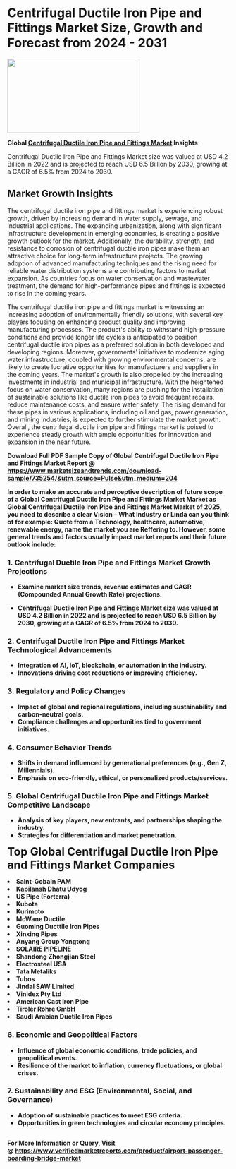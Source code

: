 <H1>Centrifugal Ductile Iron Pipe and Fittings Market Size, Growth and Forecast from 2024 - 2031</H1><img class="aligncenter size-medium wp-image-584254" src="https://thirdeyenews.in/wp-content/uploads/2024/09/Global-Market-Research-300x168.jpeg" alt="" width="300" height="168" /><p><strong>Global&nbsp;<a href="https://www.marketsizeandtrends.com/download-sample/735254/&amp;utm_source=Pulse&amp;utm_medium=204">Centrifugal Ductile Iron Pipe and Fittings Market</a> Insights</strong></p><p>Centrifugal Ductile Iron Pipe and Fittings Market size was valued at USD 4.2 Billion in 2022 and is projected to reach USD 6.5 Billion by 2030, growing at a CAGR of 6.5% from 2024 to 2030.</p><p><h2>Market Growth Insights</h2> <p>The centrifugal ductile iron pipe and fittings market is experiencing robust growth, driven by increasing demand in water supply, sewage, and industrial applications. The expanding urbanization, along with significant infrastructure development in emerging economies, is creating a positive growth outlook for the market. Additionally, the durability, strength, and resistance to corrosion of centrifugal ductile iron pipes make them an attractive choice for long-term infrastructure projects. The growing adoption of advanced manufacturing techniques and the rising need for reliable water distribution systems are contributing factors to market expansion. As countries focus on water conservation and wastewater treatment, the demand for high-performance pipes and fittings is expected to rise in the coming years. <strong></strong> </p> <p>The centrifugal ductile iron pipe and fittings market is witnessing an increasing adoption of environmentally friendly solutions, with several key players focusing on enhancing product quality and improving manufacturing processes. The product's ability to withstand high-pressure conditions and provide longer life cycles is anticipated to position centrifugal ductile iron pipes as a preferred solution in both developed and developing regions. Moreover, governments' initiatives to modernize aging water infrastructure, coupled with growing environmental concerns, are likely to create lucrative opportunities for manufacturers and suppliers in the coming years. The market's growth is also propelled by the increasing investments in industrial and municipal infrastructure. With the heightened focus on water conservation, many regions are pushing for the installation of sustainable solutions like ductile iron pipes to avoid frequent repairs, reduce maintenance costs, and ensure water safety. The rising demand for these pipes in various applications, including oil and gas, power generation, and mining industries, is expected to further stimulate the market growth. Overall, the centrifugal ductile iron pipe and fittings market is poised to experience steady growth with ample opportunities for innovation and expansion in the near future. <strong></p><p><span class=""><strong>Download Full PDF Sample Copy of Global Centrifugal Ductile Iron Pipe and Fittings Market Report</strong> @ <a href="https://www.marketsizeandtrends.com/download-sample/735254/&amp;utm_source=Pulse&amp;utm_medium=204" target="_blank">https://www.marketsizeandtrends.com/download-sample/735254/&amp;utm_source=Pulse&amp;utm_medium=204</a></span></p><p>In order to make an accurate and perceptive description of future scope of a Global&nbsp;Centrifugal Ductile Iron Pipe and Fittings Market Market as Global&nbsp;Centrifugal Ductile Iron Pipe and Fittings Market Market of 2025, you need to describe a clear Vision &ndash; What Industry or Linda can you think of for example: Quote from a Technology, healthcare, automotive, renewable energy, name the market you are Reffering to. However, some general trends and factors usually impact market reports and their future outlook include:</p><h3>1.&nbsp;<strong>Centrifugal Ductile Iron Pipe and Fittings Market Growth Projections</strong></h3><ul><li>Examine market size trends, revenue estimates and CAGR (Compounded Annual Growth Rate) projections.</li><li><p>Centrifugal Ductile Iron Pipe and Fittings Market size was valued at USD 4.2 Billion in 2022 and is projected to reach USD 6.5 Billion by 2030, growing at a CAGR of 6.5% from 2024 to 2030.</p></li></ul><h3>2.&nbsp;<strong>Centrifugal Ductile Iron Pipe and Fittings Market Technological Advancements</strong></h3><ul><li>Integration of AI, IoT, blockchain, or automation in the industry.</li><li>Innovations driving cost reductions or improving efficiency.</li></ul><h3>3.&nbsp;<strong>Regulatory and Policy Changes</strong></h3><ul><li>Impact of global and regional regulations, including sustainability and carbon-neutral goals.</li><li>Compliance challenges and opportunities tied to government initiatives.</li></ul><h3>4.&nbsp;<strong>Consumer Behavior Trends</strong></h3><ul><li>Shifts in demand influenced by generational preferences (e.g., Gen Z, Millennials).</li><li>Emphasis on eco-friendly, ethical, or personalized products/services.</li></ul><h3>5.&nbsp;<strong>Global Centrifugal Ductile Iron Pipe and Fittings Market Competitive Landscape</strong></h3><ul><li>Analysis of key players, new entrants, and partnerships shaping the industry.</li><li>Strategies for differentiation and market penetration.</li></ul><p data-pm-slice="1 1 []"><span style="color: inherit; font-family: inherit; font-size: 25px;">Top Global Centrifugal Ductile Iron Pipe and Fittings Market Companies</span></p><div class="" data-test-id=""><p><li>Saint-Gobain PAM</li><li> Kapilansh Dhatu Udyog</li><li> US Pipe (Forterra)</li><li> Kubota</li><li> Kurimoto</li><li> McWane Ductile</li><li> Guoming Ducttile Iron Pipes</li><li> Xinxing Pipes</li><li> Anyang Group Yongtong</li><li> SOLAIRE PIPELINE</li><li> Shandong Zhongjian Steel</li><li> Electrosteel USA</li><li> Tata Metaliks</li><li> Tubos</li><li> Jindal SAW Limited</li><li> Vinidex Pty Ltd</li><li> American Cast Iron Pipe</li><li> Tiroler Rohre GmbH</li><li> Saudi Arabian Ductile Iron Pipes</li></p></div><h3>6.&nbsp;<strong>Economic and Geopolitical Factors</strong></h3><ul><li>Influence of global economic conditions, trade policies, and geopolitical events.</li><li>Resilience of the market to inflation, currency fluctuations, or global crises.</li></ul><h3>7.&nbsp;<strong>Sustainability and ESG (Environmental, Social, and Governance)</strong></h3><ul><li>Adoption of sustainable practices to meet ESG criteria.</li><li>Opportunities in green technologies and circular economy principles.</li></ul><h2><strong style="font-size: 14px;">For More Information or Query, Visit @&nbsp;</strong><a style="background-color: #ffffff; font-size: 14px;" href="https://www.marketsizeandtrends.com/report/centrifugal-ductile-iron-pipe-and-fittings-market/" target="_blank">https://www.verifiedmarketreports.com/product/airport-passenger-boarding-bridge-market</a></h2>
